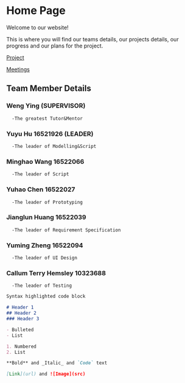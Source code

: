 ---
---

# Home Page

Welcome to our website!

This is where you will find our teams details, our projects details, our progress and our plans for the project.



[Project](https://callumhemsley.github.io/GRP-08/project)    


[Meetings](https://callumhemsley.github.io/GRP-08/meetings)



## Team Member Details



### Weng Ying (SUPERVISOR)
	  -The greatest Tutor&Mentor
	
### Yuyu Hu 16521926 (LEADER) 
	  -The leader of Modelling&Script


### Minghao Wang 16522066 
	  -The leader of Script

### Yuhao Chen 16522027
	  -The leader of Prototyping

### Jianglun Huang 16522039
	  -The leader of Requirement Specification


### Yuming Zheng 16522094
	  -The leader of UI Design



### Callum Terry Hemsley 10323688
	  -The leader of Testing

```markdown
Syntax highlighted code block

# Header 1
## Header 2
### Header 3

- Bulleted
- List

1. Numbered
2. List

**Bold** and _Italic_ and `Code` text

[Link](url) and ![Image](src)
```


